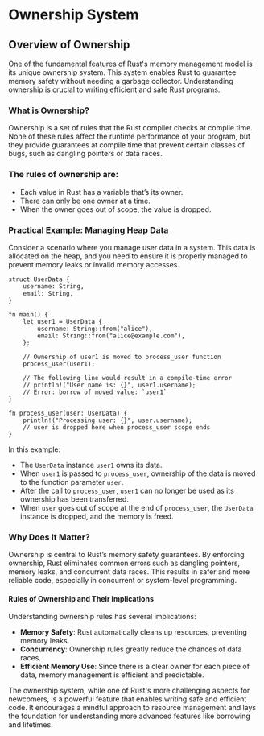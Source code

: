 # Ownership System

<show-structure for="chapter" depth="1"/>

## Overview of Ownership

One of the fundamental features of Rust's memory management model is its unique ownership system. This system enables
Rust to guarantee memory safety without needing a garbage collector. Understanding ownership is crucial to writing
efficient and safe Rust programs.

### What is Ownership?

Ownership is a set of rules that the Rust compiler checks at compile time. None of these rules affect the runtime
performance of your program, but they provide guarantees at compile time that prevent certain classes of bugs, such as
dangling pointers or data races.

### The rules of ownership are:

- Each value in Rust has a variable that’s its owner.
- There can only be one owner at a time.
- When the owner goes out of scope, the value is dropped.

### Practical Example: Managing Heap Data

Consider a scenario where you manage user data in a system. This data is allocated on the heap, and you need to ensure
it is properly managed to prevent memory leaks or invalid memory accesses.

```text
struct UserData {
    username: String,
    email: String,
}

fn main() {
    let user1 = UserData {
        username: String::from("alice"),
        email: String::from("alice@example.com"),
    };

    // Ownership of user1 is moved to process_user function
    process_user(user1);

    // The following line would result in a compile-time error
    // println!("User name is: {}", user1.username);
    // Error: borrow of moved value: `user1`
}

fn process_user(user: UserData) {
    println!("Processing user: {}", user.username);
    // user is dropped here when process_user scope ends
}

```

In this example:

- The `UserData` instance `user1` owns its data.
- When `user1` is passed to `process_user`, ownership of the data is moved to the function parameter `user`.
- After the call to `process_user`, `user1` can no longer be used as its ownership has been transferred.
- When `user` goes out of scope at the end of `process_user`, the `UserData` instance is dropped, and the memory is freed.

### Why Does It Matter?

Ownership is central to Rust’s memory safety guarantees. By enforcing ownership, Rust eliminates common errors such as
dangling pointers, memory leaks, and concurrent data races. This results in safer and more reliable code, especially in
concurrent or system-level programming.

#### Rules of Ownership and Their Implications

Understanding ownership rules has several implications:

- **Memory Safety**: Rust automatically cleans up resources, preventing memory leaks.
- **Concurrency**: Ownership rules greatly reduce the chances of data races.
- **Efficient Memory Use**: Since there is a clear owner for each piece of data, memory management is efficient and
  predictable.

The ownership system, while one of Rust's more challenging aspects for newcomers, is a powerful feature that enables
writing safe and efficient code. It encourages a mindful approach to resource management and lays the foundation for
understanding more advanced features like borrowing and lifetimes.
